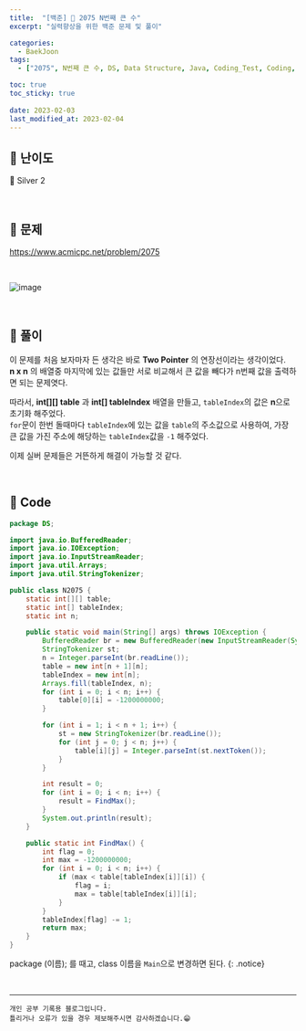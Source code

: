 ```yaml
---
title:  "[백준] 🥈 2075 N번째 큰 수"
excerpt: "실력향상을 위한 백준 문제 및 풀이"

categories:
  - BaekJoon
tags:
  - ["2075", N번째 큰 수, DS, Data Structure, Java, Coding_Test, Coding, Test, baekJoon, 백준]

toc: true
toc_sticky: true
 
date: 2023-02-03
last_modified_at: 2023-02-04
---
```


## 📌 난이도

  🥈 Silver 2

<br>

## 📌 문제

<https://www.acmicpc.net/problem/2075>

<br>

![image](https://user-images.githubusercontent.com/37824506/216508358-f5b254e1-f2f4-4a1b-989e-abc2a03c6fe5.png)


<br>

## 📌 풀이  

이 문제를 처음 보자마자 든 생각은 바로 **Two Pointer** 의 연장선이라는 생각이었다.  
**n x n** 의 배열중 마지막에 있는 값들만 서로 비교해서 큰 값을 빼다가 n번째 값을 출력하면 되는 문제엿다.  

따라서, **int[][] table** 과 **int[] tableIndex** 배열을 만들고, `tableIndex`의 값은 **n**으로 초기화 해주었다.  
`for`문이 한번 돌때마다 `tableIndex`에 있는 값을 `table`의 주소값으로 사용하여, 가장 큰 값을 가진 주소에 해당하는 `tableIndex`값을 `-1` 해주었다.

이제 실버 문제들은 거뜬하게 해결이 가능할 것 같다.

<br>

## 📌 Code

```java
package DS;

import java.io.BufferedReader;
import java.io.IOException;
import java.io.InputStreamReader;
import java.util.Arrays;
import java.util.StringTokenizer;

public class N2075 {
    static int[][] table;
    static int[] tableIndex;
    static int n;

    public static void main(String[] args) throws IOException {
        BufferedReader br = new BufferedReader(new InputStreamReader(System.in));
        StringTokenizer st;
        n = Integer.parseInt(br.readLine());
        table = new int[n + 1][n];
        tableIndex = new int[n];
        Arrays.fill(tableIndex, n);
        for (int i = 0; i < n; i++) {
            table[0][i] = -1200000000;
        }

        for (int i = 1; i < n + 1; i++) {
            st = new StringTokenizer(br.readLine());
            for (int j = 0; j < n; j++) {
                table[i][j] = Integer.parseInt(st.nextToken());
            }
        }

        int result = 0;
        for (int i = 0; i < n; i++) {
            result = FindMax();
        }
        System.out.println(result);
    }

    public static int FindMax() {
        int flag = 0;
        int max = -1200000000;
        for (int i = 0; i < n; i++) {
            if (max < table[tableIndex[i]][i]) {
                flag = i;
                max = table[tableIndex[i]][i];
            }
        }
        tableIndex[flag] -= 1;
        return max;
    }
}
```

package (이름); 를 때고, class 이름을 `Main`으로 변경하면 된다.
{: .notice} 



<br>


***
    개인 공부 기록용 블로그입니다.
    틀리거나 오류가 있을 경우 제보해주시면 감사하겠습니다.😁